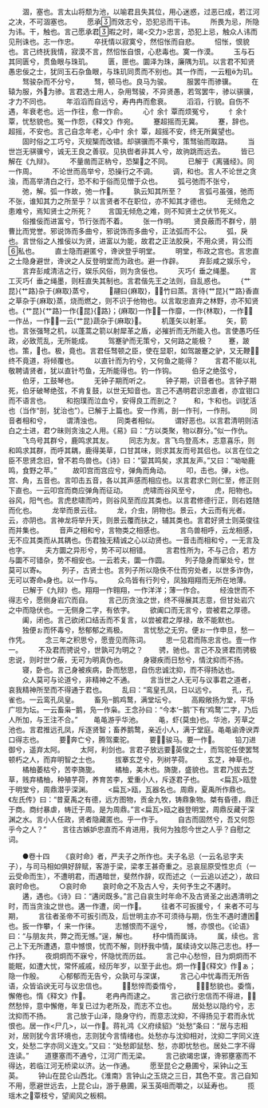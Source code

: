 <!-- { "loadSidebar": true } -->
　　涸，塞也。言太山将颓为池，以喻君且失其位，用心迷惑，过恶已成，若江河之决，不可涸塞也。
　　愿承而效志兮，恐犯忌而干讳。
　　所畏为忌，所隐为讳。干，触也。言己愿承君暇之时，竭<交力>忠言，恐犯上忌，触众人讳而见刑诛也。志一作忠。
　　卒抚情以寂寞兮，然怊怅而自悲。
　　怊怅，恨貌也。言己终抚我情，寂漠不言，然怊怅自恨，心悲毒也。寞一作漠。
　　玉与石其同匮兮，贯鱼眼与珠玑。
　　匮，匣也。圜泽为珠，廉隅为玑。以言君不知贤愚忠佞之士，犹同玉石杂鱼眼，与珠玑同贯而不别也。其一作而，一云粗为玑。
　　驽骏杂而不分兮，
　　驽，顿马也。良马为骏。
　　服罢牛而骖骥。
　　在辕为服，外为骖。言君选士用人，杂用驽骏，不异贤愚，若驾罢牛，骖以骐骥，才力不同也。
　　年滔滔而自远兮，寿冉冉而愈衰。
　　滔滔，行貌。自伤不遇，年衰老也。远一作往，愈一作俞。
　　心忄余忄覃而烦冤兮，
　　忄余忄覃，忧愁貌也。冤一作怨，《释文》作宛。
　　蹇超摇而无冀。
　　蹇，辞也。超摇，不安也。言己自念年老，心中忄余忄覃，超摇不安，终无所冀望也。
　　固时俗之工巧兮，灭规榘而改错。却骐骥而不乘兮，策驽骀而取路。
　　当世岂无骐骥兮，诚无王良之善驭。见执辔者非其人兮，故驹跳而远去。
　　皆已解在《九辩》。
　　不量凿而正枘兮，恐榘之不同。
　　已解于《离骚经》。同一作周。
　　不论世而高举兮，恐操行之不调。
　　调，和也。言人不论世之贪浊，而高举清白之行，恐不和于俗而见憎于众也。
　　弧弓弛而不张兮，
　　弛，解。弧一作故，弛一作。
　　孰云知其所至？
　　言弧弓虽强，弛而不张，谁知其力之所至乎？以言贤者不在职位，亦不知其才德也。
　　无倾危之患难兮，焉知贤士之所死？
　　言国无倾危之难，则不知贤士之伏节死义。
　　俗推佞而进富兮，节行张而不着。
　　张一作明。
　　贤良蔽而不群兮，朋曹比而党誉。邪说饰而多曲兮，邪说饰而多曲兮，正法弧而不公。
　　弧，戾也。言世俗之人推佞以为贤，进富以为能，故君之正法胶戾，不用众贤，背公而私也。
　　直士隐而避匿兮，谗谀登乎明堂。
　　明堂，布政之宫也。言忠直之士隐身避世，谗谀之人反登明堂而为政也。避一作辟。
　　弃彭咸之娱乐兮，
　　言弃彭咸清洁之行，娱乐风俗，则为贪佞也。
　　灭巧亻垂之绳墨。
　　言工灭巧亻垂之绳墨，则枉直失其制也。言君偕先王之法则，自乱惑也。
　　{艹昆}{艹路}杂于{麻取}蒸兮，
　　翮曰{麻取}，竹曰蒸。言待{艹昆}{艹路}香直之草杂于{麻取}蒸，烧而燃之，则不识于他物也。以言取忠直弃之林野，亦不知贤也。{艹昆}{艹路}一作{昆}{路}；{麻取}一作，一作靡，一作{林取}，一作，一作丛，一作；一云{艹昆}蔬杂于{麻取}。
　　机蓬矢以射革。
　　矢，箭也。言张强弩之机，以蓬蒿之箭以射犀革之盾，必摧折而无所能入也。言使愚巧任政，必致荒乱，无所能成。
　　驾蹇驴而无策兮，又何路之能极？
　　蹇，跛也。策，也。极，竟也。言君任驽顿之臣，使在显职，如驾跛蹇之驴，又无鞭，终不竟道，将倾覆也。
　　以直针而为钓兮，又何鱼之能得？
　　言君不能以礼敬聘请贤者，犹以直针芍鱼，无所能得也。钓一作钩。
　　伯牙之绝弦兮，
　　伯牙，工鼓琴也。
　　无钟子期而听之。
　　钟子期，识音者也。言钟子期死，伯牙破琴绝弦，不肯复鼓，以世无知音也。言己不遇明君识忠直者，亦宜钳口而不语言也。
　　和抱璞而泣血兮，安得良工而剖之？
　　和，卞和也。训犹活也（当作“剖，犹治也”）。已解于上篇也。安一作焉，剖一作刊，一作刑。
　　同音者相和兮，
　　谓清浊也。
　　同类者相似。
　　谓好恶也。以言君清明则洁白之士进，君ウ昧则贪浊之人用。《易》曰：“方以类聚，物以群分。”似一作仇。
　　飞鸟号其群兮，鹿鸣求其友。
　　同志为友。言飞鸟登高木，志意喜乐，则和鸣求其群，而呼其耦，鹿得美草，口甘其味，则求其友而号其侣也。以言在位之臣不思贤念旧，曾不若鸟兽也。《诗》曰：“婴其鸣矣，求其友声。”又曰：“呦呦鹿鸣，食野之苹。”
　　故叩宫而宫应兮，弹角而角动。
　　叩，击也。弹，也。宫、角，五音也。言叩击五音，各以其声感而相应也。以言君求仁则仁至，修正则下直也。一云叩宫而商应弹角而征动。
　　虎啸而谷风至兮，
　　虎，阳物也。谷风，阳气也。言虎悲啸而吟，则谷风至而应其类也。以言君修德行正，则右姓随而化也。
　　龙举而景云往。
　　龙，介虫，阴物也。景云，大云而有光者。云，亦阴也。言神龙将举升天，则景云覆而扶之，辅其类也。言君好贤士则英俊往而并集也。
　　音声之相和兮，言物类之相感也。
　　言鸟兽相呼，云龙相感，无不应其类而从其耦也。伤君独无精诚之心以动贤也。一音击而相和兮，一无言及也字。
　　夫方圜之异形兮，势不可以相错。
　　言君性所为，不与己合，若方与圜不可错杂，势不相安也。一云若夫，圜一作圆。
　　列子隐身而窜处兮，世莫可以寄。
　　列子，古贤士也。言列子所以隐佚不仕而穷处者，以世多诈伪，无可以寄命身也。以一作与。
　　众鸟皆有行列兮，凤独翔翔而无所在地薄。
　　已解于《九辩》也。翔翔一作翱翔，一作洋洋；薄一作合。
　　经浊世而不得志兮，愿侧身岩穴而自。
　　言己历贪浊之世，终不得展其志意，但甘处岩穴之中而隐伏也。一无侧身二字，有依字。
　　欲阖口而无言兮，尝被君之厚德。
　　阖，闭也。言己欲闭口结舌而不复言，以尝被君之厚禄，故不能默也。
　　独便ぉ而怀毒兮，愁郁郁之焉极。
　　言忧愁之无穷。便ぉ一作申旦，愁一作凭。
　　念三年之积思兮，愿壹见而陈词。
　　思一见君而陈忠言也。壹一作一。
　　不及君而骋说兮，世孰可为明之？
　　骋，驰也。言己不及贤君而骋极忠说，则时世ウ蔽，无可为明真伪也。
　　身寝疾而日愁兮，情沈抑而不扬。
　　寝，卧也。言己身被疾病，卧而愁思，自伤忠诚沈抑，而不得扬达也。
　　众人莫可与论道兮，非精神之不通。
　　言当世之人无可与议事君之道者，哀我精神所至而不得通于君也。
　　乱曰：“鸾皇孔凤，日以远兮。
　　孔，孔雀也。一云鸾孔凤皇。
　　畜凫鹅鸡鹜，满堂坛兮。
　　高殿敞扬为堂，平场广坦为坛。一云畜枭鹅，凫一作枭。王念孙曰：“今本‘鹅’下有‘鸡鹜’二字，乃后人所加，与王注不合。”
　　黾黾游乎华池。
　　黾，虾{莫虫}也。华池，芳草之池也。言君推远孔凤，斥逐贤智；畜养鹅鹜，亲近小人，满于堂庭。黾黾谕谗谀弄口得志也。
　　要奔亡兮，腾驾橐驼。
　　要，骏马。要一作。
　　铅刀进御兮，遥弃太阿。
　　太阿，利剑也。言君子放远要英俊之士，而驾驼任使罢驽顿朽之人，而弃明智之士也。
　　拔搴玄芝兮，列树芋荷。
　　玄芝，神草也。
　　橘柚萎枯兮，苦李旖旎。
　　橘柚，美木也。旖旎，盛貌也。言君乃拔去芝草，贱弃橘柚，种殖芋荷，养育苦李，爱重小人，斥逐君子也。
　　<扁瓦>瓯登于明堂兮，周鼎潜乎深渊。
　　<扁瓦>瓯，瓦器名也。周鼎，夏禹所作鼎也。《左氏传》曰：“昔夏禹之有德，远方图物，贡金九牧，铸鼎象物。桀有昏德，鼎迁于商。商纣暴虐，帱迁于周。是为周鼎。”言<扁瓦>瓯之器登明堂，周鼎反藏于深渊之水。言小人任政，贤者隐藏匿也。乎一作于。
　　自古而固然兮，吾又何怨乎今之人？”
　　言往古嫉妒忠直而不肯进用，我何为独怨今世之人乎？自慰之词。

　　●卷十四
　　《哀时命》者，严夫子之所作也。夫子名忌（一云名忌字夫子），与司马相如俱好辞赋，客游于梁，梁孝王甚奇重之。忌哀屈原受性忠贞（一云受命而生），不遭明君，而遇暗世，斐然作辞，叹而述之（一云追以述之），故曰哀时命也。
　　○哀时命
　　哀时命之不及古人兮，夫何予生之不遘时。
　　遘，遇也。《诗》曰：“遘闵既多。”言己自哀生时年命不及古贤圣之出遇清明之时，而当贪浊之世也。遘一作遭，闵一作。
　　往者不可扳援兮，亻来者不可与期，
　　言往者圣帝不可扳引而及，后世明主亦不可须待与期，伤生不遇时遭困也。扳一作攀，亻来一作徕。
　　志憾恨而不逞兮，
　　憾，亦恨也。《论语》曰：“与朋友共，弊之而无憾。”逞，解也。
　　杼中情而属诗。
　　属，续也。言己上下无所遭遇，意中憾恨，忧而不解，则杼我中情，属续诗文以陈己志也。杼一作抒。
　　夜炯炯而不寐兮，怀隐忧而历兹。
　　言己中心愁怛，目为炯炯而不能眠，如遭大忧，常怀戚戚，经历年岁，以至于此也。炯一作，《释文》作ぁ；隐一作殷。
　　心郁郁而无告兮，众孰可与深谋，
　　言己心中忧毒而无所告语，众皆谄谀无可与议忠信也。
　　愁悴而委惰兮，
　　，愁貌也。委惰，懈倦也。惰《释文》作。
　　老冉冉而逮之。
　　言己欲行忠信而不得进，然愁悴，意中懈倦，年复已过为老所及，而志不立也。
　　居处愁以隐约兮，志沈抑而不扬。
　　言己放于山泽，隐身守约，而意志沈抑，不得扬见于君而永忧恨也。居一作<尸几>，以一作。蒋礼鸿《义府续貂》“处愁”条曰：“居与志相对，居则犹今言环境也，志则犹今言情绪也。处愁亦与沈抑相对，沈抑二字同义连文，处愁二字亦同义连文。”又曰：“处愁即鼠愁、愁，亦即忧愁也。居处二字不得连读。”
　　道壅塞而不通兮，江河广而无梁。
　　言己欲竭忠谋，谗邪壅塞而不得达，若临江河无桥梁以济。达一作通。
　　愿至昆仑之悬圃兮，采钟山之玉英。
　　钟山在昆仑山西北。《淮南》言钟山之玉烧之三日，其色不变。言己自知不用，愿避世远去，上昆仑山，游于悬圃，采玉英咀而嚼之，以延寿也。
　　揽瑶木之覃枝兮，望阆风之板桐。
